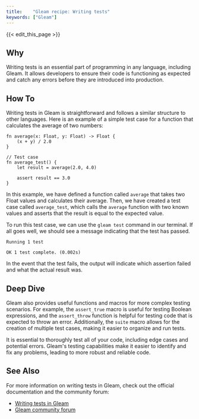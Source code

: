 ```yaml
---
title:    "Gleam recipe: Writing tests"
keywords: ["Gleam"]
---
```


{{< edit_this_page >}}

## Why
Writing tests is an essential part of programming in any language, including Gleam. It allows developers to ensure their code is functioning as expected and catch any errors before they are introduced into production.

## How To

Writing tests in Gleam is straightforward and follows a similar structure to other languages. Here is an example of a simple test case for a function that calculates the average of two numbers:

```Gleam
fn average(x: Float, y: Float) -> Float {
    (x + y) / 2.0
}

// Test case
fn average_test() {
    let result = average(2.0, 4.0)

    assert result == 3.0
}
```

In this example, we have defined a function called `average` that takes two Float values and calculates their average. Then, we have created a test case called `average_test`, which calls the `average` function with two known values and asserts that the result is equal to the expected value. 

To run this test case, we can use the `gleam test` command in our terminal. If all goes well, we should see a message indicating that the test has passed.

```
Running 1 test

OK 1 test complete. (0.002s)
```

In the event that the test fails, the output will indicate which assertion failed and what the actual result was.

## Deep Dive

Gleam also provides useful functions and macros for more complex testing scenarios. For example, the `assert_true` macro is useful for testing Boolean expressions, and the `assert_throw` function is helpful for testing code that is expected to throw an error. Additionally, the `suite` macro allows for the creation of multiple test cases, making it easier to organize and run tests.

It is essential to thoroughly test all of your code, including edge cases and potential errors. Gleam's testing capabilities make it easier to identify and fix any problems, leading to more robust and reliable code.

## See Also

For more information on writing tests in Gleam, check out the official documentation and the community forum: 
- [Writing tests in Gleam](https://gleam.run/book/getting-started/tests.html)
- [Gleam community forum](https://community.gleam.run/)